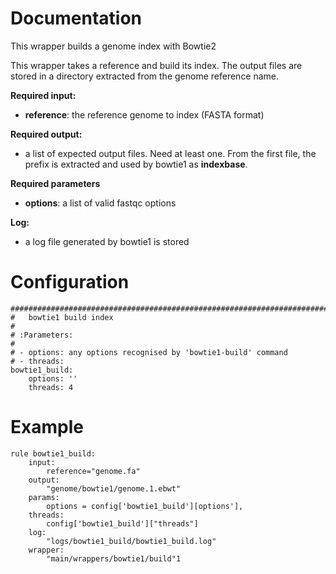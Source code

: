 # Documentation

This wrapper builds a genome index with Bowtie2

This wrapper takes a reference and build its index. The output files are 
stored in a directory extracted from the genome reference name.

**Required input:**

- **reference**: the reference genome to index (FASTA format)

**Required output:**

- a list of expected output files. Need at least one. From the first file,
  the prefix is extracted and used by bowtie1 as **indexbase**.
 
**Required parameters**

- **options**: a list of valid fastqc options

**Log:**

- a log file generated by bowtie1 is stored

# Configuration

    #############################################################################
    #   bowtie1 build index
    #
    # :Parameters:
    #
    # - options: any options recognised by 'bowtie1-build' command
    # - threads: 
    bowtie1_build:
        options: ''
        threads: 4


# Example

    rule bowtie1_build:
        input:
            reference="genome.fa"
        output:
            "genome/bowtie1/genome.1.ebwt"
        params:
            options = config['bowtie1_build'][options'],
        threads:
            config['bowtie1_build']["threads"]            
        log:
            "logs/bowtie1_build/bowtie1_build.log"
        wrapper:
            "main/wrappers/bowtie1/build"1
